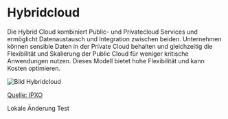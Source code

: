 # Hybridcloud

Die Hybrid Cloud kombiniert Public- und Privatecloud Services und ermöglicht Datenaustausch und Integration zwischen beiden. Unternehmen können sensible Daten in der Private Cloud behalten und gleichzeitig die Flexibilität und Skalierung der Public Cloud für weniger kritische Anwendungen nutzen. Dieses Modell bietet hohe Flexibilität und kann Kosten optimieren.

![Bild Hybridcloud](https://www.ipxo.com/app/uploads/2022/10/private-and-public-cloud-as-hybrid-cloud.jpg)

[Quelle: IPXO](https://www.ipxo.com/blog/what-is-enterprise-hybrid-cloud/)


Lokale Änderung Test